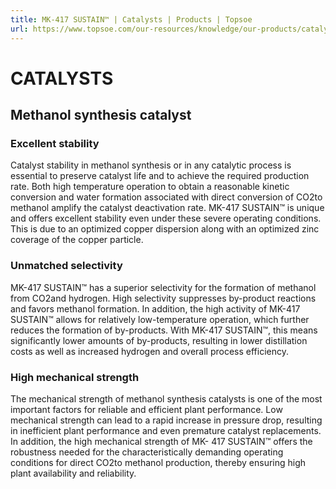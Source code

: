 ```yaml
---
title: MK-417 SUSTAIN™ | Catalysts | Products | Topsoe
url: https://www.topsoe.com/our-resources/knowledge/our-products/catalysts/mk-417-sustain#main-content
---
```


# CATALYSTS

## Methanol synthesis catalyst

### Excellent stability

Catalyst stability in methanol synthesis or in any catalytic process is essential to preserve catalyst life and to achieve the required production rate. Both high temperature operation to obtain a reasonable kinetic conversion and water formation associated with direct conversion of CO2to methanol amplify the catalyst deactivation rate. MK-417 SUSTAIN™ is unique and offers excellent stability even under these severe operating conditions. This is due to an optimized copper dispersion along with an optimized zinc coverage of the copper particle.

### Unmatched selectivity

MK-417 SUSTAIN™ has a superior selectivity for the formation of methanol from CO2and hydrogen. High selectivity suppresses by-product reactions and favors methanol formation. In addition, the high activity of MK-417 SUSTAIN™ allows for relatively low-temperature operation, which further reduces the formation of by-products. With MK-417 SUSTAIN™, this means significantly lower amounts of by-products, resulting in lower distillation costs as well as increased hydrogen and overall process efficiency.

### High mechanical strength

The mechanical strength of methanol synthesis catalysts is one of the most important factors for reliable and efficient plant performance. Low mechanical strength can lead to a rapid increase in pressure drop, resulting in inefficient plant performance and even premature catalyst replacements. In addition, the high mechanical strength of MK- 417 SUSTAIN™ offers the robustness needed for the characteristically demanding operating conditions for direct CO2to methanol production, thereby ensuring high plant availability and reliability.